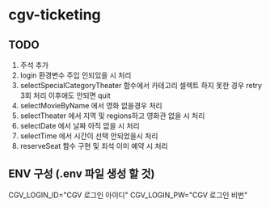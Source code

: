# cgv-ticketing

## TODO
1. 주석 추가
2. login 환경변수 주입 인되있을 시 처리
3. selectSpecialCategoryTheater 함수에서 카테고리 셀렉트 하지 못한 경우 retry 3회 처리 이후애도 안되면 quit
4. selectMovieByName 에서 영화 없을경우 처리
5. selectTheater 에서 지역 및 regions하고 영화관 없을 시 처리
6. selectDate 에서 날짜 아직 없을 시 처리
7. selectTime 에서 시간이 선택 안되었을시 처리
8. reserveSeat 함수 구현 및 죄석 이미 예약 시 처리


## ENV 구성 (.env 파일 생성 할 것)
CGV_LOGIN_ID="CGV 로그인 아이디"
CGV_LOGIN_PW="CGV 로그인 비번"

